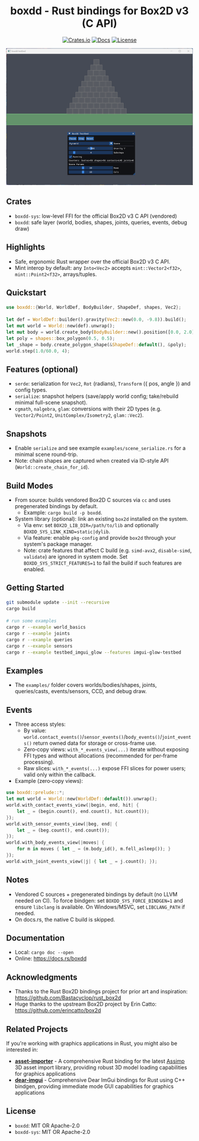 <div align="center">

# boxdd - Rust bindings for Box2D v3 (C API)

[![Crates.io](https://img.shields.io/crates/v/boxdd.svg?style=flat-square)](https://crates.io/crates/boxdd)
[![Docs](https://docs.rs/boxdd/badge.svg)](https://docs.rs/boxdd)
[![License](https://img.shields.io/badge/license-MIT%2FApache--2.0-blue.svg?style=flat-square)](#license)

![boxdd](https://raw.githubusercontent.com/Latias94/boxdd/main/screenshots/boxdd.gif)

</div>

## Crates
- `boxdd-sys`: low-level FFI for the official Box2D v3 C API (vendored)
- `boxdd`: safe layer (world, bodies, shapes, joints, queries, events, debug draw)

## Highlights
- Safe, ergonomic Rust wrapper over the official Box2D v3 C API.
- Mint interop by default: any `Into<Vec2>` accepts `mint::Vector2<f32>`, `mint::Point2<f32>`, arrays/tuples.

## Quickstart
```rust
use boxdd::{World, WorldDef, BodyBuilder, ShapeDef, shapes, Vec2};

let def = WorldDef::builder().gravity(Vec2::new(0.0, -9.8)).build();
let mut world = World::new(def).unwrap();
let mut body = world.create_body(BodyBuilder::new().position([0.0, 2.0]).build());
let poly = shapes::box_polygon(0.5, 0.5);
let _shape = body.create_polygon_shape(&ShapeDef::default(), &poly);
world.step(1.0/60.0, 4);
```

## Features (optional)
- `serde`: serialization for `Vec2`, `Rot` (radians), `Transform` ({ pos, angle }) and config types.
- `serialize`: snapshot helpers (save/apply world config; take/rebuild minimal full-scene snapshot).
- `cgmath`, `nalgebra`, `glam`: conversions with their 2D types (e.g. `Vector2/Point2`, `UnitComplex/Isometry2`, `glam::Vec2`).

## Snapshots
- Enable `serialize` and see example `examples/scene_serialize.rs` for a minimal scene round-trip.
- Note: chain shapes are captured when created via ID-style API (`World::create_chain_for_id`).

## Build Modes
- From source: builds vendored Box2D C sources via `cc` and uses pregenerated bindings by default.
  - Example: `cargo build -p boxdd`.
- System library (optional): link an existing `box2d` installed on the system.
  - Via env: set `BOX2D_LIB_DIR=/path/to/lib` and optionally `BOXDD_SYS_LINK_KIND=static|dylib`.
  - Via feature: enable `pkg-config` and provide `box2d` through your system's package manager.
  - Note: crate features that affect C build (e.g. `simd-avx2`, `disable-simd`, `validate`) are ignored in system mode. Set `BOXDD_SYS_STRICT_FEATURES=1` to fail the build if such features are enabled.

## Getting Started

```bash
git submodule update --init --recursive
cargo build

# run some examples
cargo r --example world_basics
cargo r --example joints
cargo r --example queries
cargo r --example sensors
cargo r --example testbed_imgui_glow --features imgui-glow-testbed
```

## Examples
- The `examples/` folder covers worlds/bodies/shapes, joints, queries/casts, events/sensors, CCD, and debug draw.

## Events
- Three access styles:
  - By value: `world.contact_events()`/`sensor_events()`/`body_events()`/`joint_events()` return owned data for storage or cross-frame use.
  - Zero‑copy views: `with_*_events_view(...)` iterate without exposing FFI types and without allocations (recommended for per‑frame processing).
  - Raw slices: `with_*_events(...)` expose FFI slices for power users; valid only within the callback.
- Example (zero‑copy views):
```rust
use boxdd::prelude::*;
let mut world = World::new(WorldDef::default()).unwrap();
world.with_contact_events_view(|begin, end, hit| {
    let _ = (begin.count(), end.count(), hit.count());
});
world.with_sensor_events_view(|beg, end| {
    let _ = (beg.count(), end.count());
});
world.with_body_events_view(|moves| {
    for m in moves { let _ = (m.body_id(), m.fell_asleep()); }
});
world.with_joint_events_view(|j| { let _ = j.count(); });
```

## Notes
- Vendored C sources + pregenerated bindings by default (no LLVM needed on CI). To force bindgen: set `BOXDD_SYS_FORCE_BINDGEN=1` and ensure `libclang` is available. On Windows/MSVC, set `LIBCLANG_PATH` if needed.
- On docs.rs, the native C build is skipped.

## Documentation
- Local: `cargo doc --open`
- Online: https://docs.rs/boxdd

## Acknowledgments
- Thanks to the Rust Box2D bindings project for prior art and inspiration: https://github.com/Bastacyclop/rust_box2d
- Huge thanks to the upstream Box2D project by Erin Catto: https://github.com/erincatto/box2d

## Related Projects

If you're working with graphics applications in Rust, you might also be interested in:

- **[asset-importer](https://github.com/Latias94/asset-importer)** - A comprehensive Rust binding for the latest [Assimp](https://github.com/assimp/assimp) 3D asset import library, providing robust 3D model loading capabilities for graphics applications
- **[dear-imgui](https://github.com/Latias94/dear-imgui)** - Comprehensive Dear ImGui bindings for Rust using C++ bindgen, providing immediate mode GUI capabilities for graphics applications

## License
- `boxdd`: MIT OR Apache-2.0
- `boxdd-sys`: MIT OR Apache-2.0
